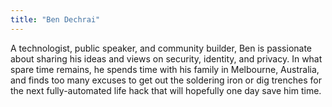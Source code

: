 ```yaml
---
title: "Ben Dechrai"
---
```


A technologist, public speaker, and community builder, Ben is passionate about sharing his ideas and views on security, identity, and privacy. In what spare time remains, he spends time with his family in Melbourne, Australia, and finds too many excuses to get out the soldering iron or dig trenches for the next fully-automated life hack that will hopefully one day save him time.